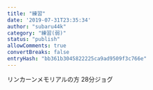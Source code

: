 ```yaml
---
title: "練習"
date: '2019-07-31T23:35:34'
author: "subaru44k"
category: "練習(弱)"
status: "publish"
allowComments: true
convertBreaks: false
entryHash: "bb361b3045822225ca9ad9509f3c766e"
---
```

リンカーンメモリアルの方
28分ジョグ
